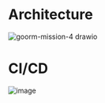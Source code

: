 # Architecture
![goorm-mission-4 drawio](https://github.com/leemhoon00/goorm-mission-4-api/assets/57895643/edfe1370-4ec1-4964-8c2c-073fd8cde27f)




# CI/CD
![image](https://github.com/leemhoon00/goorm-mission-4-api/assets/57895643/93a6255f-d101-45b6-aa82-e0edb30b29e6)

